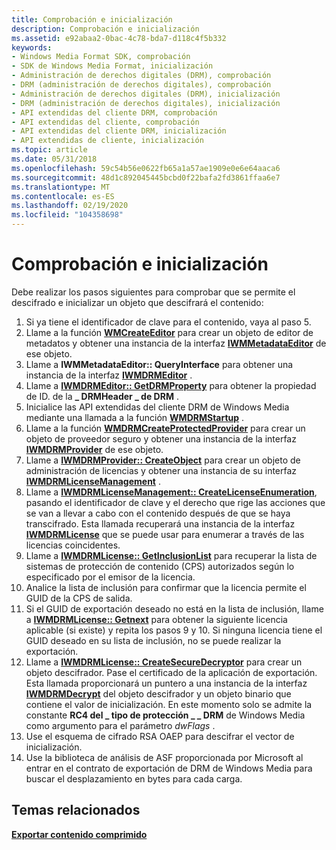 ```yaml
---
title: Comprobación e inicialización
description: Comprobación e inicialización
ms.assetid: e92abaa2-0bac-4c78-bda7-d118c4f5b332
keywords:
- Windows Media Format SDK, comprobación
- SDK de Windows Media Format, inicialización
- Administración de derechos digitales (DRM), comprobación
- DRM (administración de derechos digitales), comprobación
- Administración de derechos digitales (DRM), inicialización
- DRM (administración de derechos digitales), inicialización
- API extendidas del cliente DRM, comprobación
- API extendidas del cliente, comprobación
- API extendidas del cliente DRM, inicialización
- API extendidas de cliente, inicialización
ms.topic: article
ms.date: 05/31/2018
ms.openlocfilehash: 59c54b56e0622fb65a1a57ae1909e0e6e64aaca6
ms.sourcegitcommit: 48d1c892045445bcbd0f22bafa2fd3861ffaa6e7
ms.translationtype: MT
ms.contentlocale: es-ES
ms.lasthandoff: 02/19/2020
ms.locfileid: "104358698"
---
```

# <a name="verification-and-initialization"></a>Comprobación e inicialización

Debe realizar los pasos siguientes para comprobar que se permite el descifrado e inicializar un objeto que descifrará el contenido:

1.  Si ya tiene el identificador de clave para el contenido, vaya al paso 5.
2.  Llame a la función [**WMCreateEditor**](/previous-versions/windows/desktop/api/Wmsdkidl/nf-wmsdkidl-wmcreateeditor) para crear un objeto de editor de metadatos y obtener una instancia de la interfaz [**IWMMetadataEditor**](/previous-versions/windows/desktop/api/wmsdkidl/nn-wmsdkidl-iwmmetadataeditor) de ese objeto.
3.  Llame a **IWMMetadataEditor:: QueryInterface** para obtener una instancia de la interfaz [**IWMDRMEditor**](/previous-versions/windows/desktop/api/wmsdkidl/nn-wmsdkidl-iwmdrmeditor) .
4.  Llame a [**IWMDRMEditor:: GetDRMProperty**](/previous-versions/windows/desktop/api/Wmsdkidl/nf-wmsdkidl-iwmdrmeditor-getdrmproperty) para obtener la propiedad de ID. de la **\_ DRMHeader \_ de DRM** .
5.  Inicialice las API extendidas del cliente DRM de Windows Media mediante una llamada a la función [**WMDRMStartup**](wmdrmstartup.md) .
6.  Llame a la función [**WMDRMCreateProtectedProvider**](wmdrmcreateprotectedprovider.md) para crear un objeto de proveedor seguro y obtener una instancia de la interfaz [**IWMDRMProvider**](iwmdrmprovider.md) de ese objeto.
7.  Llame a [**IWMDRMProvider:: CreateObject**](iwmdrmprovider-createobject.md) para crear un objeto de administración de licencias y obtener una instancia de su interfaz [**IWMDRMLicenseManagement**](iwmdrmlicensemanagement.md) .
8.  Llame a [**IWMDRMLicenseManagement:: CreateLicenseEnumeration**](iwmdrmlicensemanagement-createlicenseenumeration.md), pasando el identificador de clave y el derecho que rige las acciones que se van a llevar a cabo con el contenido después de que se haya transcifrado. Esta llamada recuperará una instancia de la interfaz [**IWMDRMLicense**](iwmdrmlicense.md) que se puede usar para enumerar a través de las licencias coincidentes.
9.  Llame a [**IWMDRMLicense:: GetInclusionList**](iwmdrmlicense-getinclusionlist.md) para recuperar la lista de sistemas de protección de contenido (CPS) autorizados según lo especificado por el emisor de la licencia.
10. Analice la lista de inclusión para confirmar que la licencia permite el GUID de la CPS de salida.
11. Si el GUID de exportación deseado no está en la lista de inclusión, llame a [**IWMDRMLicense:: Getnext**](iwmdrmlicense-getnext.md) para obtener la siguiente licencia aplicable (si existe) y repita los pasos 9 y 10. Si ninguna licencia tiene el GUID deseado en su lista de inclusión, no se puede realizar la exportación.
12. Llame a [**IWMDRMLicense:: CreateSecureDecryptor**](iwmdrmlicense-createsecuredecryptor.md) para crear un objeto descifrador. Pase el certificado de la aplicación de exportación. Esta llamada proporcionará un puntero a una instancia de la interfaz [**IWMDRMDecrypt**](iwmdrmdecrypt.md) del objeto descifrador y un objeto binario que contiene el valor de inicialización. En este momento solo se admite la constante **RC4 del \_ tipo de protección \_ \_ DRM** de Windows Media como argumento para el parámetro *dwFlags* .
13. Use el esquema de cifrado RSA OAEP para descifrar el vector de inicialización.
14. Use la biblioteca de análisis de ASF proporcionada por Microsoft al entrar en el contrato de exportación de DRM de Windows Media para buscar el desplazamiento en bytes para cada carga.

## <a name="related-topics"></a>Temas relacionados

<dl> <dt>

[**Exportar contenido comprimido**](exporting-compressed-content.md)
</dt> </dl>

 

 




